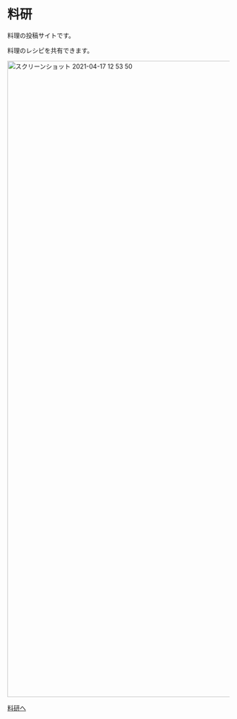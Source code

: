 # 料研

<p>料理の投稿サイトです。</p>
<p>料理のレシピを共有できます。</p>
<p>
    <img width="1440" alt="スクリーンショット 2021-04-17 12 53 50" src="https://user-images.githubusercontent.com/77377366/115360990-1cfae500-a1fb-11eb-9536-e335b074a93f.png">
</p>

<p><a href = "https://www.ryoken.tk">料研へ</a></p>



